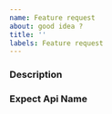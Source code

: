 ```yaml
---
name: Feature request
about: good idea ?
title: ''
labels: Feature request
---
```


### Description

### Expect Api Name

